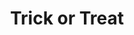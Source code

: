 ---
layout: item
raw_url: https://prdwebappstorage.blob.core.windows.net/kansaspattons/images/gallery-2009-10-31/img59163.jpg
thumb_url: https://prdwebappstorage.blob.core.windows.net/kansaspattons/images/gallery-2009-10-28/thumb_img59163.jpg
index: 8
title: Trick or Treat
---